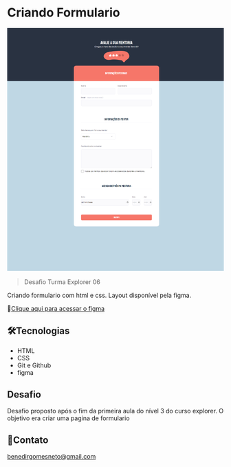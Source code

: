 # Criando Formulario

![preview.png](./github/preview.png)

>Desafio Turma Explorer 06

Criando formulario com html e css. Layout disponível pela figma.

🔗[Clique aqui para acessar o figma](https://www.figma.com/file/ENrd2EfOGNWSJkPC4WIXHh/Stage-03---Formul%C3%A1rio-avan%C3%A7ado-(Copy)?node-id=10%3A17)

## 🛠Tecnologias

- HTML
- CSS
- Git e Github
- figma

## Desafio

Desafio proposto após o fim da primeira aula do nível 3 do curso explorer. O objetivo era criar uma pagina de formulario

## 💛Contato

benedirgomesneto@gmail.com
